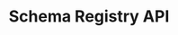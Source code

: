 ---
title: Schema Registry API
description: Schema Registry API
frameSrc: /swagger-ui/index.html  
--- 